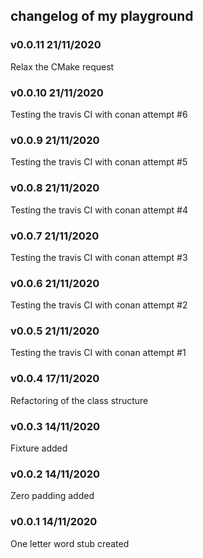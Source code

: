 ## changelog of my playground

### v0.0.11 21/11/2020
Relax the CMake request

### v0.0.10 21/11/2020
Testing the travis CI with conan attempt #6

### v0.0.9 21/11/2020
Testing the travis CI with conan attempt #5

### v0.0.8 21/11/2020
Testing the travis CI with conan attempt #4

### v0.0.7 21/11/2020
Testing the travis CI with conan attempt #3

### v0.0.6 21/11/2020
Testing the travis CI with conan attempt #2

### v0.0.5 21/11/2020
Testing the travis CI with conan attempt #1

### v0.0.4 17/11/2020
Refactoring of the class structure

### v0.0.3 14/11/2020
Fixture added

### v0.0.2 14/11/2020
Zero padding added

### v0.0.1 14/11/2020
One letter word stub created
